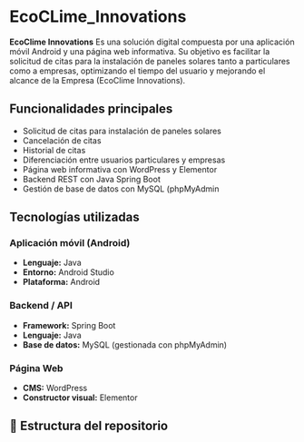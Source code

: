 # EcoCLime_Innovations

**EcoClime Innovations** 
Es una solución digital compuesta por una aplicación móvil Android y una página web informativa. Su objetivo es facilitar la solicitud de citas para la instalación de paneles solares tanto a particulares como a empresas, optimizando el tiempo del usuario y mejorando el alcance de la Empresa (EcoClime Innovations).

## Funcionalidades principales

- Solicitud de citas para instalación de paneles solares
- Cancelación de citas
- Historial de citas
- Diferenciación entre usuarios particulares y empresas
- Página web informativa con WordPress y Elementor
- Backend REST con Java Spring Boot
- Gestión de base de datos con MySQL (phpMyAdmin

## Tecnologías utilizadas

### Aplicación móvil (Android)
- **Lenguaje:** Java
- **Entorno:** Android Studio
- **Plataforma:** Android

### Backend / API
- **Framework:** Spring Boot
- **Lenguaje:** Java
- **Base de datos:** MySQL (gestionada con phpMyAdmin)

### Página Web
- **CMS:** WordPress
- **Constructor visual:** Elementor


## 📁 Estructura del repositorio




